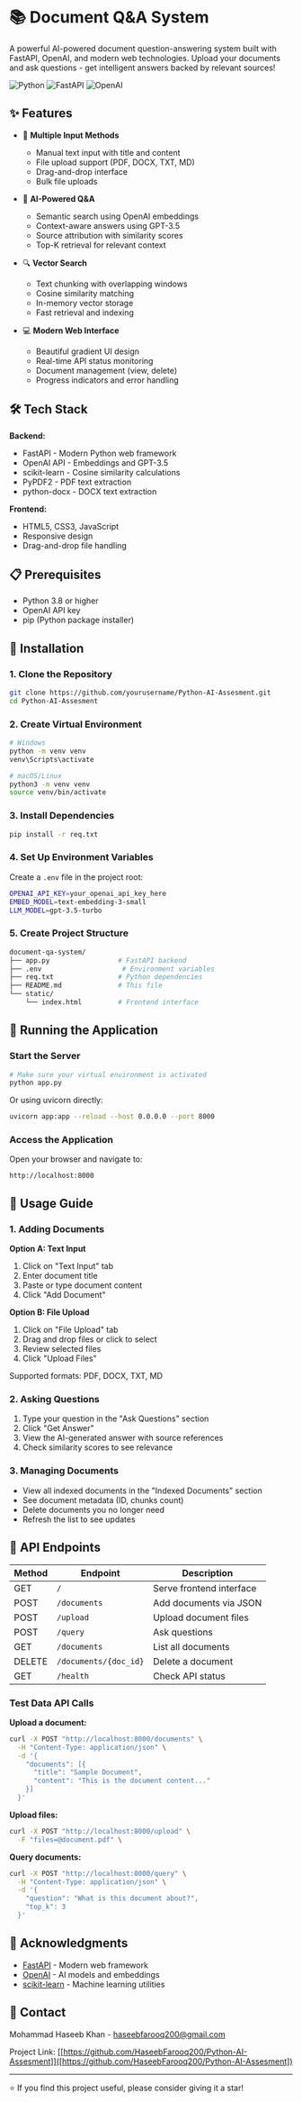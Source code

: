 # 📚 Document Q&A System

A powerful AI-powered document question-answering system built with FastAPI, OpenAI, and modern web technologies. Upload your documents and ask questions - get intelligent answers backed by relevant sources!

![Python](https://img.shields.io/badge/python-3.8+-blue.svg)
![FastAPI](https://img.shields.io/badge/FastAPI-0.104+-green.svg)
![OpenAI](https://img.shields.io/badge/OpenAI-API-orange.svg)

## ✨ Features

- 📄 **Multiple Input Methods**
  - Manual text input with title and content
  - File upload support (PDF, DOCX, TXT, MD)
  - Drag-and-drop interface
  - Bulk file uploads

- 🤖 **AI-Powered Q&A**
  - Semantic search using OpenAI embeddings
  - Context-aware answers using GPT-3.5
  - Source attribution with similarity scores
  - Top-K retrieval for relevant context

- 🔍 **Vector Search**
  - Text chunking with overlapping windows
  - Cosine similarity matching
  - In-memory vector storage
  - Fast retrieval and indexing

- 💻 **Modern Web Interface**
  - Beautiful gradient UI design
  - Real-time API status monitoring
  - Document management (view, delete)
  - Progress indicators and error handling

## 🛠️ Tech Stack

**Backend:**
- FastAPI - Modern Python web framework
- OpenAI API - Embeddings and GPT-3.5
- scikit-learn - Cosine similarity calculations
- PyPDF2 - PDF text extraction
- python-docx - DOCX text extraction

**Frontend:**
- HTML5, CSS3, JavaScript
- Responsive design
- Drag-and-drop file handling

## 📋 Prerequisites

- Python 3.8 or higher
- OpenAI API key
- pip (Python package installer)

## 🚀 Installation

### 1. Clone the Repository

```bash
git clone https://github.com/yourusername/Python-AI-Assesment.git
cd Python-AI-Assesment
```

### 2. Create Virtual Environment

```bash
# Windows
python -m venv venv
venv\Scripts\activate

# macOS/Linux
python3 -m venv venv
source venv/bin/activate
```

### 3. Install Dependencies

```bash
pip install -r req.txt
```


### 4. Set Up Environment Variables

Create a `.env` file in the project root:

```bash
OPENAI_API_KEY=your_openai_api_key_here
EMBED_MODEL=text-embedding-3-small
LLM_MODEL=gpt-3.5-turbo
```

### 5. Create Project Structure

```bash
document-qa-system/
├── app.py                 # FastAPI backend
├── .env                    # Environment variables
├── req.txt                # Python dependencies
├── README.md              # This file
└── static/
    └── index.html         # Frontend interface
```

## 🎯 Running the Application

### Start the Server

```bash
# Make sure your virtual environment is activated
python app.py
```

Or using uvicorn directly:

```bash
uvicorn app:app --reload --host 0.0.0.0 --port 8000
```

### Access the Application

Open your browser and navigate to:
```
http://localhost:8000
```


## 📖 Usage Guide

### 1. Adding Documents

**Option A: Text Input**
1. Click on "Text Input" tab
2. Enter document title
3. Paste or type document content
4. Click "Add Document"

**Option B: File Upload**
1. Click on "File Upload" tab
2. Drag and drop files or click to select
3. Review selected files
4. Click "Upload Files"

Supported formats: PDF, DOCX, TXT, MD

### 2. Asking Questions

1. Type your question in the "Ask Questions" section
2. Click "Get Answer"
3. View the AI-generated answer with source references
4. Check similarity scores to see relevance

### 3. Managing Documents

- View all indexed documents in the "Indexed Documents" section
- See document metadata (ID, chunks count)
- Delete documents you no longer need
- Refresh the list to see updates

## 🔧 API Endpoints

| Method | Endpoint | Description |
|--------|----------|-------------|
| GET | `/` | Serve frontend interface |
| POST | `/documents` | Add documents via JSON |
| POST | `/upload` | Upload document files |
| POST | `/query` | Ask questions |
| GET | `/documents` | List all documents |
| DELETE | `/documents/{doc_id}` | Delete a document |
| GET | `/health` | Check API status |

### Test Data API Calls

**Upload a document:**
```bash
curl -X POST "http://localhost:8000/documents" \
  -H "Content-Type: application/json" \
  -d '{
    "documents": [{
      "title": "Sample Document",
      "content": "This is the document content..."
    }]
  }'
```

**Upload files:**
```bash
curl -X POST "http://localhost:8000/upload" \
  -F "files=@document.pdf" \
```

**Query documents:**
```bash
curl -X POST "http://localhost:8000/query" \
  -H "Content-Type: application/json" \
  -d '{
    "question": "What is this document about?",
    "top_k": 3
  }'
```

## 🙏 Acknowledgments

- [FastAPI](https://fastapi.tiangolo.com/) - Modern web framework
- [OpenAI](https://openai.com/) - AI models and embeddings
- [scikit-learn](https://scikit-learn.org/) - Machine learning utilities

## 📧 Contact

Mohammad Haseeb Khan - haseebfarooq200@gmail.com

Project Link: [[https://github.com/HaseebFarooq200/Python-AI-Assesment]]([https://github.com/HaseebFarooq200/Python-AI-Assesment])

---

⭐ If you find this project useful, please consider giving it a star!

